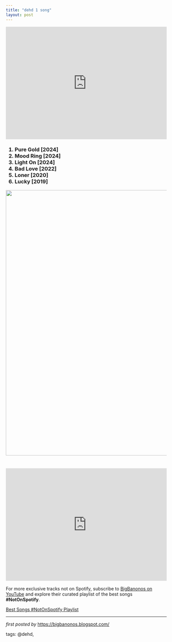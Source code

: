 ```yaml
---
title: "dehd 1 song"
layout: post
---
```

<iframe allow="autoplay; clipboard-write; encrypted-media; fullscreen; picture-in-picture" allowfullscreen="" frameborder="0" height="352" loading="lazy" src="https://open.spotify.com/embed/playlist/5lYyZBVpn1777OaVbtgQVa?utm_source=generator" width="100%"></iframe><br />
<h3><ol><li>Pure Gold [2024]</li><li>Mood Ring [2024]</li><li>Light On [2024]</li><li>Bad Love [2022]</li><li>Loner [2020]</li><li>Lucky [2019]</li></ol><div class="separator" ><div class="separator" ><a href="https://lightning100.com/wp-content/uploads/5-min-1-1920x830-1.jpg"><img border="0" data-original-height="830" data-original-width="1920" height="830" src="https://lightning100.com/wp-content/uploads/5-min-1-1920x830-1.jpg" width="1920" /></a></div><br /><br /></div><div><iframe allow="autoplay; clipboard-write; encrypted-media; fullscreen; picture-in-picture" allowfullscreen="" frameborder="0" height="352" loading="lazy" src="https://open.spotify.com/embed/playlist/5eJhykgnQORuPWjLD9ZoD0?utm_source=generator" width="100%"></iframe></div></h3>

<!--Subscribe and Playlist Links-->
<div>
    <p>For more exclusive tracks not on Spotify, subscribe to <a href="https://www.youtube.com/@BigBanonos" target="_blank">BigBanonos on YouTube</a> and explore their curated playlist of the best songs <strong>#NotOnSpotify</strong>.</p>
    <p><a href="https://www.youtube.com/playlist?list=PLtuNtuTatqI0kFahUCbtbfenC_ET5O_tr" target="_blank">Best Songs #NotOnSpotify Playlist<br /></a></p></div>

<hr />

<p><em>first posted by</em> <a href="https://bigbanonos.blogspot.com/" rel="noopener" target="_new">https://bigbanonos.blogspot.com/</a></p>

<p>tags: @dehd,</p>
